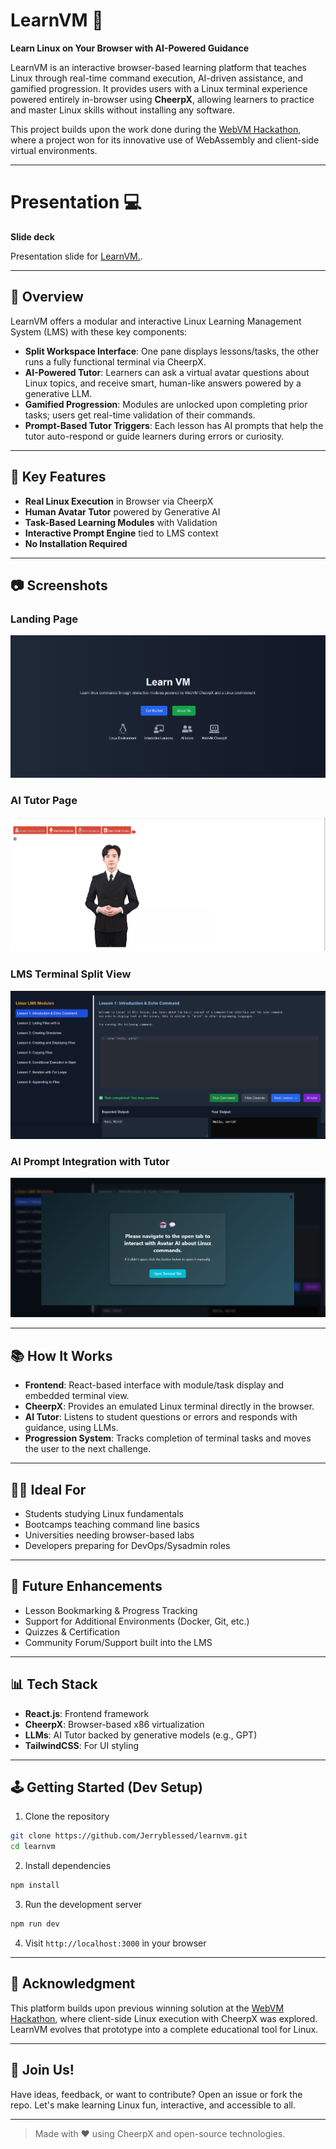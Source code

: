 # LearnVM 🚀

**Learn Linux on Your Browser with AI-Powered Guidance**

LearnVM is an interactive browser-based learning platform that teaches Linux through real-time command execution, AI-driven assistance, and gamified progression. It provides users with a Linux terminal experience powered entirely in-browser using **CheerpX**, allowing learners to practice and master Linux skills without installing any software.

This project builds upon the work done during the [WebVM Hackathon](https://github.com/leaningtech/WebVMHackathon/blob/main/results2024.md), where a project won for its innovative use of WebAssembly and client-side virtual environments.

---

# Presentation 💻

**Slide deck**

Presentation slide for [LearnVM.](https://github.com/Jerryblessed/learnvm/raw/refs/heads/main/presentation/LearnVM.pptx).

---


## 📄 Overview

LearnVM offers a modular and interactive Linux Learning Management System (LMS) with these key components:

- **Split Workspace Interface**: One pane displays lessons/tasks, the other runs a fully functional terminal via CheerpX.
- **AI-Powered Tutor**: Learners can ask a virtual avatar questions about Linux topics, and receive smart, human-like answers powered by a generative LLM.
- **Gamified Progression**: Modules are unlocked upon completing prior tasks; users get real-time validation of their commands.
- **Prompt-Based Tutor Triggers**: Each lesson has AI prompts that help the tutor auto-respond or guide learners during errors or curiosity.

---

## 🚀 Key Features

- **Real Linux Execution** in Browser via CheerpX
- **Human Avatar Tutor** powered by Generative AI
- **Task-Based Learning Modules** with Validation
- **Interactive Prompt Engine** tied to LMS context
- **No Installation Required**

---

## 📷 Screenshots

### Landing Page
![Landing Page](https://github.com/Jerryblessed/learnvm/blob/main/images/Landing_page.png)

### AI Tutor Page
![AI Tutor Page](https://github.com/Jerryblessed/learnvm/blob/main/images/AI_tutor_page.png)

### LMS Terminal Split View
![CheerpX LMS View](https://github.com/Jerryblessed/learnvm/blob/main/images/charpx_LMS.png)

### AI Prompt Integration with Tutor
![Prompt Context Example](https://github.com/Jerryblessed/learnvm/blob/main/images/charpx_AItutor_prompt.png)

---

## 📚 How It Works

- **Frontend**: React-based interface with module/task display and embedded terminal view.
- **CheerpX**: Provides an emulated Linux terminal directly in the browser.
- **AI Tutor**: Listens to student questions or errors and responds with guidance, using LLMs.
- **Progression System**: Tracks completion of terminal tasks and moves the user to the next challenge.

---

## 👨‍💼 Ideal For

- Students studying Linux fundamentals
- Bootcamps teaching command line basics
- Universities needing browser-based labs
- Developers preparing for DevOps/Sysadmin roles

---

## 🧱 Future Enhancements

- Lesson Bookmarking & Progress Tracking
- Support for Additional Environments (Docker, Git, etc.)
- Quizzes & Certification
- Community Forum/Support built into the LMS

---

## 📊 Tech Stack

- **React.js**: Frontend framework
- **CheerpX**: Browser-based x86 virtualization
- **LLMs**: AI Tutor backed by generative models (e.g., GPT)
- **TailwindCSS**: For UI styling

---

## 🕹️ Getting Started (Dev Setup)

1. Clone the repository
```bash
git clone https://github.com/Jerryblessed/learnvm.git
cd learnvm
```

2. Install dependencies
```bash
npm install
```

3. Run the development server
```bash
npm run dev
```

4. Visit `http://localhost:3000` in your browser

---

## 🌟 Acknowledgment

This platform builds upon previous winning solution at the [WebVM Hackathon](https://github.com/leaningtech/WebVMHackathon/blob/main/results2024.md), where client-side Linux execution with CheerpX was explored. LearnVM evolves that prototype into a complete educational tool for Linux.

---

## 🙌 Join Us!
Have ideas, feedback, or want to contribute? Open an issue or fork the repo. Let's make learning Linux fun, interactive, and accessible to all.

---

> Made with ❤️ using CheerpX and open-source technologies.
